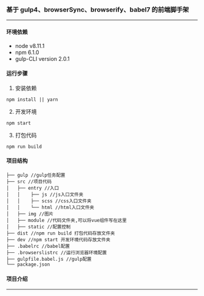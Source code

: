 ### 基于 gulp4、browserSync、browserify、babel7 的前端脚手架

---
#### 环境依赖
- node v8.11.1
- npm 6.1.0
- gulp-CLI version 2.0.1

#### 运行步骤
1. 安装依赖
```
npm install || yarn
```
2. 开发环境
```
npm start
```
3. 打包代码
```
npm run build
```

#### 项目结构
```
├── gulp //gulp任务配置
├── src //项目代码
│   ├── entry //入口
│   │    ├── js //js入口文件夹
│   │    ├── scss //css入口文件夹
│   │    └── html //html入口文件夹
│   ├── img //图片
│   ├── module //代码文件夹,可以将vue组件写在这里
│   ├── static //配置控制
├── dist //npm run build 打包代码存放文件夹
├── dev //npm start 开发环境代码存放文件夹
├── .babelrc //babel配置
├── .browserslistrc //运行浏览器环境配置
├── gulpfile.babel.js //gulp配置
└── package.json
```

#### 项目介绍

---
